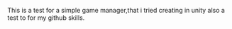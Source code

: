 This is a test for a simple game manager,that i tried creating in unity also a test to for my github skills.
